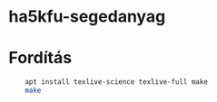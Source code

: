 # ha5kfu-segedanyag

# Fordítás

```bash
    apt install texlive-science texlive-full make
    make
```
